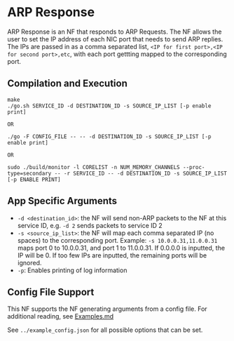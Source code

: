 ARP Response
==
ARP Response is an NF that responds to ARP Requests. The NF allows the user to set the IP address of each NIC port that needs to send ARP replies. The IPs are passed in as a comma separated list, `<IP for first port>,<IP for second port>,etc`, with each port gettting mapped to the corresponding port.

Compilation and Execution
--
```
make
./go.sh SERVICE_ID -d DESTINATION_ID -s SOURCE_IP_LIST [-p enable print]

OR

./go -F CONFIG_FILE -- -- -d DESTINATION_ID -s SOURCE_IP_LIST [-p enable print]

OR

sudo ./build/monitor -l CORELIST -n NUM_MEMORY_CHANNELS --proc-type=secondary -- -r SERVICE_ID -- -d DESTINATION_ID -s SOURCE_IP_LIST [-p ENABLE PRINT]
```

App Specific Arguments
--
  - `-d <destination_id>`: the NF will send non-ARP packets to the NF at this service ID, e.g. `-d 2` sends packets to service ID 2
  - `-s <source_ip_list>`: the NF will map each comma separated IP (no spaces) to the corresponding port. Example: `-s 10.0.0.31,11.0.0.31` maps port 0 to 10.0.0.31, and port 1 to 11.0.0.31. If 0.0.0.0 is inputted, the IP will be 0. If too few IPs are inputted, the remaining ports will be ignored.
  - `-p`: Enables printing of log information

Config File Support
--
This NF supports the NF generating arguments from a config file. For
additional reading, see [Examples.md](../../docs/Examples.md)

See `../example_config.json` for all possible options that can be set.
